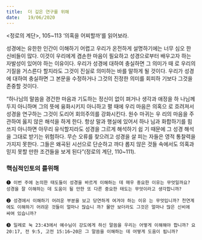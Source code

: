 ```yaml
---
title:  더 깊은 연구를 위해
date:   19/06/2020
---
```


<정로의 계단>, 105~113 ‘의혹을 어찌할까’를 읽어보라.

성경에는 유한한 인간이 이해하기 어렵고 우리가 온전하게 설명하기에는 너무 심오
한 신비들이 많다. 이것이 우리에게 겸손한 마음이 필요하고 성경으로부터 배우고자
하는 자발성이 있어야 하는 이유이다. 우리가 성경에 대하여 충실하면 그 의미가 때
로 우리의 기질을 거스른다 할지라도 그것이 진실로 의미하는 바를 말하게 될 것이다.
우리가 성경에 대하여 충실하면 그 본문을 수정하거나 그것의 진정한 의미를 회피하
기보다 그것을 존중할 것이다.

“하나님의 말씀을 경건한 마음과 기도하는 정신이 없이 펴거나 생각과 애정을 하
나님께 두지 아니하며 그의 뜻에 융화시키지 아니하고 펼 때에 우리 마음은 의혹으
로 흐려져서 성경을 연구하는 그것이 도리어 회의주의를 강화시킨다. 원수 마귀는 우
리의 마음을 주관하여 옳지 않은 해석을 하게 한다. 항상 말과 행실에 있어서 하나
님과 화합하기를 힘쓰지 아니하면 아무리 유식할지라도 성경을 그르게 해석하기 쉽
기 때문에 그 성경 해석을 그대로 받기는 위험하다. 무슨 오류를 찾으려고 성경을 살
피는 자들은 영적 통찰력을 가지지 못한다. 그들은 왜곡된 시선으로 단순하고 까다
롭지 않은 것들 속에서도 의혹과 믿지 못할 만한 조건들을 보게 된다”(정로의 계단,
110~111).

### 핵심적인토의 를위해

`➊ 이번 주에 논의한 태도들이 성경을 바르게 이해하는 데 매우 중요한
이유는 무엇일까요? 성경을 잘 이해하는 데 도움이 될 만한 또 다른
중요한 태도는 무엇이라고 생각합니까?`

`➋ 성경에서 이해하기 어려운 부분을 보고 당연하게 여겨야 하는 이유
는 무엇입니까? 천연계에도 이해하기 어려운 것들이 얼마나 많습니
까? 물만 보더라도 그것은 얼마나 많은 신비에 싸여 있습니까?`

`➌ 일례로 눅 23:43에서 예수님이 강도에게 하신 말씀을 우리는 어떻게 이해해야 합니까? 요
20:17, 전 9:5, 고전 15:16~20은 그 말씀을 이해하는 데 어떻게 도움이 됩니까?`


